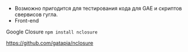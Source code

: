 - Возможно пригодится для тестирования кода для GAE 
и скриптов свервисов гугла.
- Front-end

Google Closure
`npm install nclosure`

https://github.com/gatapia/nclosure